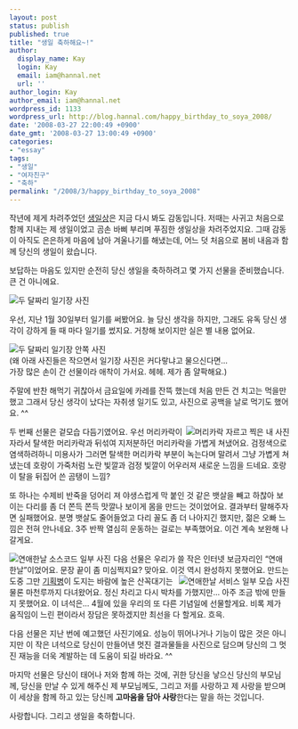 ```yaml
---
layout: post
status: publish
published: true
title: "생일 축하해요~!"
author:
  display_name: Kay
  login: Kay
  email: iam@hannal.net
  url: ''
author_login: Kay
author_email: iam@hannal.net
wordpress_id: 1133
wordpress_url: http://blog.hannal.com/happy_birthday_to_soya_2008/
date: '2008-03-27 22:00:49 +0900'
date_gmt: '2008-03-27 13:00:49 +0900'
categories:
- "essay"
tags:
- "생일"
- "여자친구"
- "축하"
permalink: "/2008/3/happy_birthday_to_soya_2008"
---
```

<p>작년에 제게 차려주었던 <a href="http://mintgirl22.egloos.com/903043">생일상</a>은 지금 다시 봐도 감동입니다. 저때는 사귀고 처음으로 함께 지내는 제 생일이었고 곰손 바삐 부리며 푸짐한 생일상을 차려주었지요. 그때 감동이 아직도 은은하게 마음에 남아 겨울나기를 해냈는데, 어느 덧 처음으로 봄비 내음과 함께 당신의 생일이 왔습니다.</p>
<p>보답하는 마음도 있지만 순전히 당신 생일을 축하하려고 몇 가지 선물을 준비했습니다. 큰 건 아니에요.</p>
<p class="centerphoto"><img src="http://blog.hannal.com/assets/uploads/2008/03/diary_present_by_hannal_011.jpg" alt="두 달짜리 일기장 사진" /></p>
<p>우선, 지난 1월 30일부터 일기를 써봤어요. 늘 당신 생각을 하지만, 그래도 유독 당신 생각이 강하게 들 때 마다 일기를 썼지요. 거창해 보이지만 실은 별 내용 없어요.</p>
<p class="centerphoto"><img src="http://blog.hannal.com/assets/uploads/2008/03/diary_present_by_hannal_021.jpg" alt="두 달짜리 일기장 안쪽 사진" /><br />
(왜 아래 사진들은 작으면서 일기장 사진은 커다랗냐고 물으신다면...<br />가장 많은 손이 간 선물이라 애착이 가서요. 헤헤. 제가 좀 얄팍해요.)</p>
<p>주말에 반찬 해먹기 귀찮아서 금요일에 카레를 잔뜩 했는데 처음 만든 건 치고는 먹을만 했고 그래서 당신 생각이 났다는 자취생 일기도 있고, 사진으로 공백을 날로 먹기도 했어요. ^^</p>
<p><img src="http://blog.hannal.com/assets/uploads/2008/03/new_hair_hannal1.jpg" alt="머리카락 자르고 찍은 내 사진" style="float: right; margin-left: 5px;" />두 번째 선물은 겉모습 다듬기였어요. 우선 머리카락이 자라서 탈색한 머리카락과 뒤섞여 지저분하던 머리카락을 가볍게 쳐냈어요. 검정색으로 염색하려하니 미용사가 그러면 탈색한 머리카락 부분이 녹는다며 말려서 그냥 가볍게 쳐냈는데 호랑이 가죽처럼 노란 빛깔과 검정 빛깔이 어우러져 새로운 느낌을 드네요. 호랑이 탈을 뒤집어 쓴 곰탱이 느낌?</p>
<p style="clear: both;">또 하나는 수제비 반죽을 덩어리 져 야생스럽게 막 붙인 것 같은 뱃살을 빼고 하찮아 보이는 다리를 좀 더 쫀득 쫀득 맛깔나 보이게 몸을 만드는 것이었어요. 결과부터 말해주자면 실패했어요. 분명 뱃살도 줄어들었고 다리 꼴도 좀 더 나아지긴 했지만, 젊은 오빠 느낌은 전혀 안나네요. 3주 반짝 열심히 운동하는 걸로는 부족했어요. 이건 계속 보완해 나갈게요.</p>
<p><img src="http://blog.hannal.com/assets/uploads/2008/03/lovehannal_021.jpg" alt="연애한날 소스코드 일부 사진" style="float: left; margin-right: 5px;" />다음 선물은 우리가 쓸 작은 인터넷 보금자리인 “연애한날”이었어요. 문장 끝이 좀 미심쩍지요? 맞아요. 이것 역시 완성하지 못했어요. <img src="http://blog.hannal.com/assets/uploads/2008/03/lovehannal_011.jpg" alt="연애한날 서비스 일부 모습 사진" style="float: right; margin-left: 5px;" />만드는 도중 그만 <a href="http://blog.hannal.com/a_dreamer/">기획병</a>이 도지는 바람에 높은 산꼭대기는 물론 마천루까지 다녀왔어요. 정신 차리고 다시 박차를 가했지만... 아주 조금 밖에 만들지 못했어요. 이 녀석은... 4월에 있을 우리의 또 다른 기념일에 선물할게요. 비록 제가 움직임이 느린 편이라서 장담은 못하겠지만 최선을 다 할게요. 흐윽.</p>
<p style="clear: both;">다음 선물은 지난 번에 예고했던 사진기에요. 성능이 뛰어나거나 기능이 많은 것은 아니지만 이 작은 녀석으로 당신이 만들어낸 멋진 결과물들을 사진으로 담으며 당신의 그 멋진 재능을 더욱 계발하는 데 도움이 되길 바라요. ^^</p>
<p>마지막 선물은 당신이 태어나 저와 함께 하는 것에, 귀한 당신을 낳으신 당신의 부모님께, 당신을 만날 수 있게 해주신 제 부모님께도, 그리고 저를 사랑하고 제 사랑을 받으며 이 세상을 함께 하고 있는 당신께 <strong>고마움을 담아 사랑</strong>한다는 말을 하는 것입니다.</p>
<p>사랑합니다. 그리고 생일을 축하합니다.</p>
